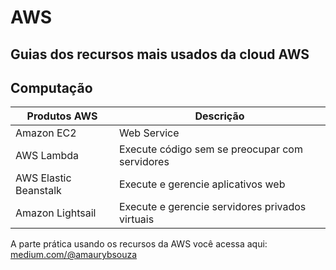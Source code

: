 # AWS

## Guias dos recursos mais usados da cloud AWS

## Computação

Produtos AWS | Descrição
---------    | ------------
Amazon EC2   | Web Service 
AWS Lambda   | Execute código sem se preocupar com servidores
AWS Elastic Beanstalk  | Execute e gerencie aplicativos web
Amazon Lightsail | Execute e gerencie servidores privados virtuais


                







A parte prática usando os recursos da AWS você acessa aqui: [medium.com/@amaurybsouza](https://medium.com/@amaurybsouza)

